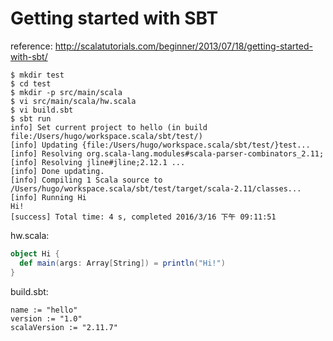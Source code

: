 # Getting started with SBT

reference: http://scalatutorials.com/beginner/2013/07/18/getting-started-with-sbt/

```shell
$ mkdir test
$ cd test
$ mkdir -p src/main/scala
$ vi src/main/scala/hw.scala
$ vi build.sbt
$ sbt run
info] Set current project to hello (in build file:/Users/hugo/workspace.scala/sbt/test/)
[info] Updating {file:/Users/hugo/workspace.scala/sbt/test/}test...
[info] Resolving org.scala-lang.modules#scala-parser-combinators_2.11;[info] Resolving jline#jline;2.12.1 ...
[info] Done updating.
[info] Compiling 1 Scala source to /Users/hugo/workspace.scala/sbt/test/target/scala-2.11/classes...
[info] Running Hi
Hi!
[success] Total time: 4 s, completed 2016/3/16 下午 09:11:51
```

hw.scala:
```scala
object Hi {
  def main(args: Array[String]) = println("Hi!")
}
```

build.sbt:
```
name := "hello"
version := "1.0"
scalaVersion := "2.11.7"
```
